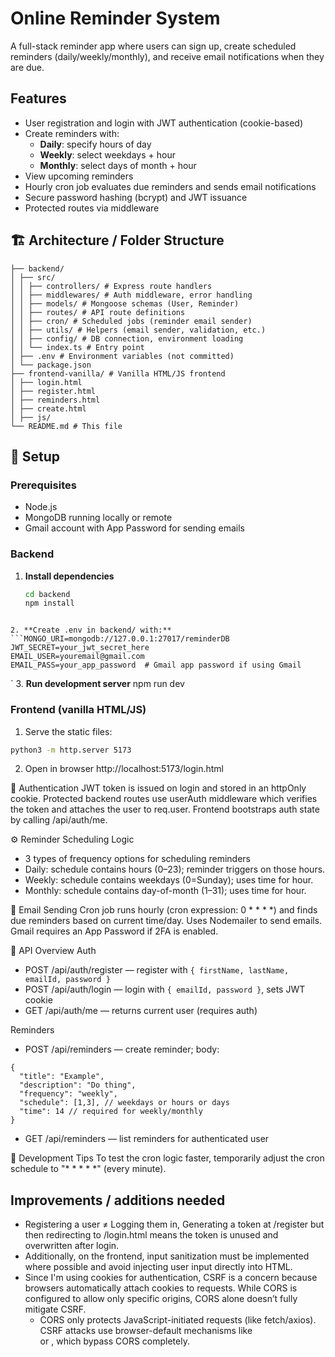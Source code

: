 # Online Reminder System

A full-stack reminder app where users can sign up, create scheduled reminders (daily/weekly/monthly), and receive email notifications when they are due.

## Features

- User registration and login with JWT authentication (cookie-based)
- Create reminders with:
  - **Daily**: specify hours of day
  - **Weekly**: select weekdays + hour
  - **Monthly**: select days of month + hour
- View upcoming reminders
- Hourly cron job evaluates due reminders and sends email notifications
- Secure password hashing (bcrypt) and JWT issuance
- Protected routes via middleware

## 🏗️ Architecture / Folder Structure
```remindersystem/
├── backend/
│ ├── src/
│ │ ├── controllers/ # Express route handlers
│ │ ├── middlewares/ # Auth middleware, error handling
│ │ ├── models/ # Mongoose schemas (User, Reminder)
│ │ ├── routes/ # API route definitions
│ │ ├── cron/ # Scheduled jobs (reminder email sender)
│ │ ├── utils/ # Helpers (email sender, validation, etc.)
│ │ ├── config/ # DB connection, environment loading
│ │ └── index.ts # Entry point
│ ├── .env # Environment variables (not committed)
│ └── package.json
├── frontend-vanilla/ # Vanilla HTML/JS frontend 
│ ├── login.html
│ ├── register.html
│ ├── reminders.html
│ ├── create.html
│ ├── js/
└── README.md # This file
```


## 🚀 Setup

### Prerequisites

- Node.js
- MongoDB running locally or remote
- Gmail account with App Password for sending emails

### Backend

1. **Install dependencies**
   ```bash
   cd backend
   npm install
```

2. **Create .env in backend/ with:**
```MONGO_URI=mongodb://127.0.0.1:27017/reminderDB
JWT_SECRET=your_jwt_secret_here
EMAIL_USER=youremail@gmail.com
EMAIL_PASS=your_app_password  # Gmail app password if using Gmail
```
`
3. **Run development server**
   npm run dev

### Frontend (vanilla HTML/JS)
1. Serve the static files:
```bash
python3 -m http.server 5173
```
2. Open in browser
http://localhost:5173/login.html



🔐 Authentication
JWT token is issued on login and stored in an httpOnly cookie.
Protected backend routes use userAuth middleware which verifies the token and attaches the user to req.user.
Frontend bootstraps auth state by calling /api/auth/me.

⚙️ Reminder Scheduling Logic
- 3 types of frequency options for scheduling reminders
- Daily: schedule contains hours (0–23); reminder triggers on those hours.
- Weekly: schedule contains weekdays (0=Sunday); uses time for hour.
- Monthly: schedule contains day-of-month (1–31); uses time for hour.


📧 Email Sending
Cron job runs hourly (cron expression: 0 * * * *) and finds due reminders based on current time/day.
Uses Nodemailer to send emails. Gmail requires an App Password if 2FA is enabled.


🔄 API Overview
Auth
- POST /api/auth/register — register with ```{ firstName, lastName, emailId, password }```
- POST /api/auth/login — login with ```{ emailId, password }```, sets JWT cookie
- GET /api/auth/me — returns current user (requires auth)

Reminders
- POST /api/reminders — create reminder; body:
```
{
  "title": "Example",
  "description": "Do thing",
  "frequency": "weekly",
  "schedule": [1,3], // weekdays or hours or days
  "time": 14 // required for weekly/monthly
}
```

- GET /api/reminders — list reminders for authenticated user


🧪 Development Tips
To test the cron logic faster, temporarily adjust the cron schedule to "* * * * *" (every minute).


## Improvements / additions needed
- Registering a user ≠ Logging them in, Generating a token at /register but then redirecting to /login.html means the token is unused and overwritten after login. 
- Additionally, on the frontend, input sanitization must be implemented where possible and avoid injecting user input directly into HTML.
- Since I'm using cookies for authentication, CSRF is a concern because browsers automatically attach cookies to requests. While CORS is configured to allow only specific origins, CORS alone doesn’t fully mitigate CSRF.
    - CORS only protects JavaScript-initiated requests (like fetch/axios). CSRF attacks use browser-default mechanisms like <form> or <img>, which bypass CORS completely.


